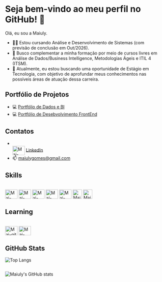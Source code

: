 # Seja bem-vindo ao meu perfil no GitHub! 👋

Olá, eu sou a Maiuly.

- 👩‍🎓 Estou cursando Análise e Desenvolvimento de Sistemas (com previsão de conclusão em Out/2026).
- 🔭 Busco complementar a minha formação por meio de cursos livres em Análise de Dados/Business Intelligence, Metodologias Ágeis e ITIL 4 (ITSM). 
- 🌱 Atualmente, eu estou buscando uma oportunidade de Estágio em Tecnologia, com objetivo de aprofundar meus conhecimentos nas possíveis áreas de atuação dessa carreira.


## Portfólio de Projetos
- 💻 <a href="https://sites.google.com/view/portfolio-maiuly-gomes/">Portfólio de Dados e BI</a>
- 💻 <a href="https://maiulyvg.github.io/Portfolio-FrontEnd/">Portfólio de Desebvolvimento FrontEnd</a>

## Contatos
- <div style="display: inline_block"><br>
  <img align="center" alt="Mai-linkedin" height="30" width="40" src="https://cdn.jsdelivr.net/gh/devicons/devicon@latest/icons/linkedin/linkedin-original.svg"> <a href="https://www.linkedin.com/in/maiulyvg/">LinkedIn</a>        
- 📫 maiulygomes@gmail.com

##
   
## Skills
  <div style="display: inline_block"><br>
  <img align="center" alt="Mai-html" height="30" width="40" src="https://cdn.jsdelivr.net/gh/devicons/devicon@latest/icons/html5/html5-original.svg">
  <img align="center" alt="Mai-css" height="30" width="40" src="https://cdn.jsdelivr.net/gh/devicons/devicon@latest/icons/css3/css3-original.svg">
  <img align="center" alt="Mai-javaScript" height="30" width="40" src="https://cdn.jsdelivr.net/gh/devicons/devicon@latest/icons/javascript/javascript-original.svg">
  <img align="center" alt="Mai-Python" height="30" width="40" src="https://cdn.jsdelivr.net/gh/devicons/devicon@latest/icons/python/python-original.svg">
  <img align="center" alt="Mai-SQL" height="30" width="40" src="https://cdn.jsdelivr.net/gh/devicons/devicon@latest/icons/sqlite/sqlite-original.svg">
  <img align="center" alt="Mai-PowerBI" height="30" width="30" src="https://comunidadeds.com/wp-content/uploads/2024/07/power-bi.webp">
  <img align="center" alt="Mai-Excel" height="30" width="30" src="https://comunidadeds.com/wp-content/uploads/2024/07/icone-excel-copiar-scaled.webp">
  
   
## Learning
  <div style="display: inline_block"><br>
  <img align="center" alt="Mai-git" height="30" width="40" src="https://cdn.jsdelivr.net/gh/devicons/devicon@latest/icons/git/git-original.svg" />
  <img align="center" alt="Mai-java" height="30" width="40" src="https://cdn.jsdelivr.net/gh/devicons/devicon@latest/icons/java/java-original.svg">


## GitHub Stats
![Top Langs](https://github-readme-stats-git-masterrstaa-rickstaa.vercel.app/api/top-langs/?username=maiulyvg&layout=compact&theme=transparent&show_icons=true&icon_color=30A3DC)
##
![Maiuly's GitHub stats](https://github-readme-stats.vercel.app/api?username=maiulyvg&theme=transparent&show_icons=true&icon_color=30A3DC&hide_title=true)


